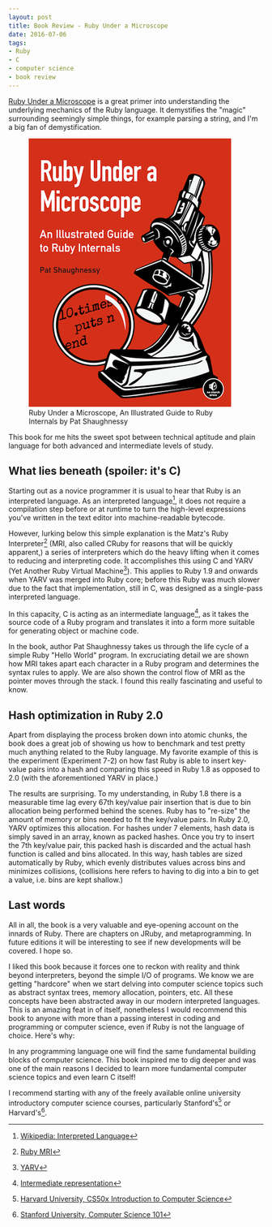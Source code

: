 ```yaml
---
layout: post
title: Book Review - Ruby Under a Microscope
date: 2016-07-06
tags:
- Ruby
- C
- computer science
- book review
---
```


[Ruby Under a Microscope](http://patshaughnessy.net/ruby-under-a-microscope) is a great primer into understanding the underlying mechanics of the Ruby language. It demystifies the "magic" surrounding seemingly simple things, for example parsing a string, and I'm a big fan of demystification. <!-- more -->

<figure>
<img class="center-img" src="/assets/img/RUM_coverfront.png" title="Ruby Under a Microscope book cover">
<figcaption>Ruby Under a Microscope, An Illustrated Guide to Ruby Internals by Pat Shaughnessy</figcaption>
</figure>

This book for me hits the sweet spot between technical aptitude and plain language for both advanced and intermediate levels of study.

## What lies beneath (spoiler: it's C)
Starting out as a novice programmer it is usual to hear that Ruby is an interpreted language. As an interpreted language[^fn-1], it does not require a compilation step before or at runtime to turn the high-level expressions you've written in the text editor into machine-readable bytecode.

However, lurking below this simple explanation is the Matz's Ruby Interpreter[^fn-2] (MRI, also called CRuby for reasons that will be quickly apparent,) a series of interpreters which do the heavy lifting when it comes to reducing and interpreting code. It accomplishes this using C and YARV (Yet Another Ruby Virtual Machine[^fn-3]). This applies to Ruby 1.9 and onwards when YARV was merged into Ruby core; before this Ruby was much slower due to the fact that implementation, still in C, was designed as a single-pass interpreted language. 

In this capacity, C is acting as an intermediate language[^fn-4], as it takes the source code of a Ruby program and translates it into a form more suitable for generating object or machine code. 

In the book, author Pat Shaughnessy takes us through the life cycle of a simple Ruby "Hello World" program. In excruciating detail we are shown how MRI takes apart each character in a Ruby program and determines the syntax rules to apply. We are also shown the control flow of MRI as the pointer moves through the stack. I found this really fascinating and useful to know.

## Hash optimization in Ruby 2.0
Apart from displaying the process broken down into atomic chunks, the book does a great job of showing us how to benchmark and test pretty much anything related to the Ruby language. My favorite example of this is the experiment (Experiment 7-2) on how fast Ruby is able to insert key-value pairs into a hash and comparing this speed in Ruby 1.8 as opposed to 2.0 (with the aforementioned YARV in place.) 

The results are surprising. To my understanding, in Ruby 1.8 there is a measurable time lag every 67th key/value pair insertion that is due to bin allocation being performed behind the scenes. Ruby has to "re-size" the amount of memory or bins needed to fit the key/value pairs. In Ruby 2.0, YARV optimizes this allocation. For hashes under 7 elements, hash data is simply saved in an array, known as packed hashes. Once you try to insert the 7th key/value pair, this packed hash is discarded and the actual hash function is called and bins allocated. In this way, hash tables are sized automatically by Ruby, which evenly distributes values across bins and minimizes collisions, (collisions here refers to having to dig into a bin to get a value, i.e. bins are kept shallow.)

## Last words
All in all, the book is a very valuable and eye-opening account on the innards of Ruby. There are chapters on JRuby, and metaprogramming. In future editions it will be interesting to see if new developments will be covered. I hope so.

I liked this book because it forces one to reckon with reality and think beyond interpreters, beyond the simple I/O of programs. We know we are getting "hardcore" when we start delving into computer science topics such as abstract syntax trees, memory allocation, pointers, etc. All these concepts have been abstracted away in our modern interpreted languages. This is an amazing feat in of itself, nonetheless I would recommend this book to anyone with more than a passing interest in coding and programming or computer science, even if Ruby is not the language of choice. Here's why: 

In any programming language one will find the same fundamental building blocks of computer science. This book inspired me to dig deeper and was one of the main reasons I decided to learn more fundamental computer science topics and even learn C itself! 

I recommend starting with any of the freely available online university introductory computer science courses, particularly Stanford's[^fn-5] or Harvard's[^fn-6]. 

[^fn-1]: [Wikipedia: Interpreted Language](https://en.wikipedia.org/wiki/Interpreted_language)
[^fn-2]: [Ruby MRI](https://en.wikipedia.org/wiki/Ruby_MRI)
[^fn-3]: [YARV](https://en.wikipedia.org/wiki/YARV)
[^fn-4]: [Intermediate representation](https://en.wikipedia.org/wiki/Intermediate_representation)
[^fn-5]: [Harvard University, CS50x Introduction to Computer Science](https://www.edx.org/course/introduction-computer-science-harvardx-cs50x)
[^fn-6]: [Stanford University, Computer Science 101](https://lagunita.stanford.edu/courses/Engineering/CS101/Summer2014/about)
